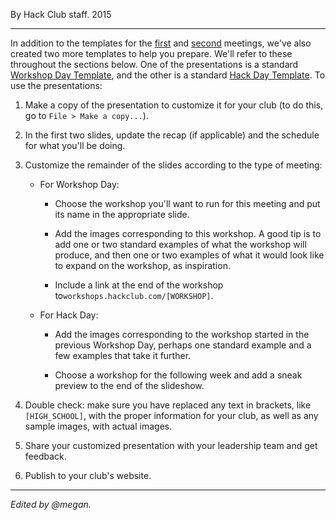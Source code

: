 <p ></p>

By Hack Club staff. 2015

* * *

In addition to the templates for the [first](https://docs.google.com/presentation/d/1QhErlJS6rnqu78guPBWuJ1SUyPJKLbxzLNuSN9qVw0c/edit) and [second](https://docs.google.com/presentation/d/1WCerU9JhJY6L5kM7SrIlYcABwxpqcjmxmSRXilvWAaY/edit) meetings, we've also created two more templates to help you prepare. We'll refer to these throughout the sections below. One of the presentations is a standard [Workshop Day Template](https://docs.google.com/presentation/d/1LnbH5c7K-V608jMXNk3VyoVaZLaEuet7faHZCbYhOCs/edit), and the other is a standard [Hack Day Template](https://docs.google.com/presentation/d/1uIcNYRY5ZLaLgEMO_1p-ZPmdaxeh1osy-0UpDjG2Z7w/edit). To use the presentations:

1.  Make a copy of the presentation to customize it for your club (to do this, go to `File > Make a copy...`).
    
2.  In the first two slides, update the recap (if applicable) and the schedule for what you'll be doing.
    
3.  Customize the remainder of the slides according to the type of meeting:
    
    *   For Workshop Day:
        
        *   Choose the workshop you'll want to run for this meeting and put its name in the appropriate slide.
            
        *   Add the images corresponding to this workshop. A good tip is to add one or two standard examples of what the workshop will produce, and then one or two examples of what it would look like to expand on the workshop, as inspiration.
            
        *   Include a link at the end of the workshop to`workshops.hackclub.com/[WORKSHOP]`.
            
    *   For Hack Day:
        
        *   Add the images corresponding to the workshop started in the previous Workshop Day, perhaps one standard example and a few examples that take it further.
            
        *   Choose a workshop for the following week and add a sneak preview to the end of the slideshow.
            
4.  Double check: make sure you have replaced any text in brackets, like `[HIGH_SCHOOL]`, with the proper information for your club, as well as any sample images, with actual images.
    
5.  Share your customized presentation with your leadership team and get feedback.
    
6.  Publish to your club's website.
    

* * *

_Edited by @megan._